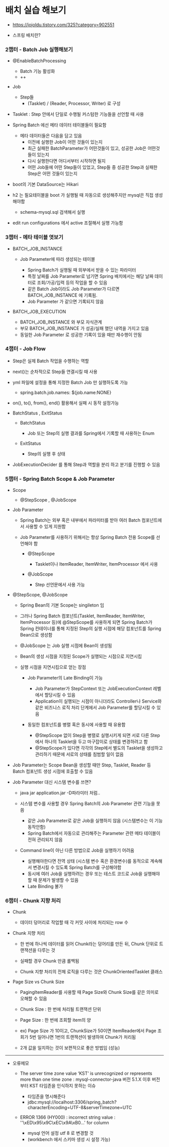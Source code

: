 배치 실습 해보기
================

-	https://jojoldu.tistory.com/325?category=902551

-	스프링 배치란?

### 2챕터 - Batch Job 실행해보기

-	@EnableBatchProcessing

	-	Batch 기능 활성화
	-	++

-	Job

	-	Step들
		-	(Tasklet) / (Reader, Processor, Writer) 로 구성

-	Tasklet : Step 안에서 단일로 수행될 커스텀한 기능들을 선언할 때 사용

-	Spring Batch 에선 메타 데이터 테이블들이 필요함

	-	메타 데이터들은 다음을 담고 있음
		-	이전에 실행한 Job이 어떤 것들이 있는지
		-	최근 실패한 BatchParameter가 어떤것들이 있고, 성공한 Job은 어떤것들이 있는지
		-	다시 실행한다면 어디서부터 시작하면 될지
		-	어떤 Job들에 어떤 Step들이 있었고, Step들 중 성공한 Step과 실패한 Step은 어떤 것들이 있는지

-	boot의 기본 DataSource는 Hikari

-	h2 는 필요테이블을 boot 가 실행될 때 자동으로 생성해주지만 mysql은 직접 생성해야함

	-	schema-mysql.sql 검색해서 실행

-	edit run configurations 에서 active 조절해서 실행 가능함

### 3챕터 - 메타 테이블 엿보기

-	BATCH_JOB_INSTANCE

	-	Job Parameter에 따라 생성되는 테이블

		-	Spring Batch가 실행될 때 외부에서 받을 수 있는 파라미터
		-	특정 날짜를 Job Parameter로 넘기면 Spring 배치에서는 해당 날짜 데이터로 조회/가공/입력 등의 작업을 할 수 있음
		-	같은 Batch Job이라도 Job Parameter가 다르면 BATCH_JOB_INSTANCE 에 기록됨.
		-	Job Parameter 가 같으면 기록되지 않음

-	BATCH_JOB_EXECUTION

	-	BATCH_JOB_INSTANCE 와 부모 자식관계
	-	부모 BATCH_JOB_INSTANCE 가 성공/실패 했던 내역을 가지고 있음
	-	동일한 Job Parameter 로 성공한 기록이 있을 때만 재수행이 안됨

### 4챕터 - Job Flow

-	Step은 실제 Batch 작업을 수행하는 역할

-	next()는 순차적으로 Step들 연결시킬 때 사용

-	yml 파일에 설정을 통해 지정한 Batch Job 만 실행하도록 가능

	-	spring.batch.job.names: ${job.name:NONE}

-	on(), to(), from(), end() 활용해서 실패 시 동작 설정가능

-	BatchStatus , ExitStatus

	-	BatchStatus

		-	Job 또는 Step의 실행 결과를 Spring에서 기록할 때 사용하는 Enum

	-	ExitStatus

		-	Step의 실행 후 상태

-	JobExecutionDecider 를 통해 Step과 역할을 분리 하고 분기를 진행할 수 있음

### 5챕터 - Spring Batch Scope & Job Parameter

-	Scope

	-	@StepScope , @JobScope

-	Job Parameter

	-	Spring Batch는 외부 혹은 내부에서 파라미터를 받아 여러 Batch 컴포넌트에서 사용할 수 있게 지원함
	-	Job Parameter를 사용하기 위해서는 항상 Spring Batch 전용 Scope를 선언해야 함

		-	@StepScope

			-	Tasklet이나 ItemReader, ItemWriter, ItemProcessor 에서 사용

		-	@JobScope

			-	Step 선언문에서 사용 가능

-	@StepScope, @JobScope

	-	Spring Bean의 기본 Scope는 singileton 임
	-	그러나 Spring Batch 컴포넌트(Tasklet, ItemReader, ItemWriter, ItemProcessor 등)에 @StepScope를 사용하게 되면 Spring Batch가 Spring 컨테이너를 통해 지정된 Step의 실행 시점에 해당 컴포넌트를 Spring Bean으로 생성함
	-	@JobScope 는 Job 실행 시점에 Bean이 생성됨

	-	Bean의 생성 시점을 지정된 Scope가 실행되는 시점으로 지연시킴

	-	실행 시점을 지연시킴으로 얻는 장점

		-	Job Parameter의 Late Binding이 가능

			-	Job Parameter가 StepContext 또는 JobExecutionContext 레벨에서 할당시킬 수 있음
			-	Application이 실행되는 시점이 아니더라도 Controller나 Service와 같은 비즈니스 로직 처리 단계에서 Job Parameter를 할당시킬 수 있음

		-	동일한 컴포넌트를 병렬 혹은 동시에 사용할 때 유용함

			-	@StepScope 없이 Step을 병렬로 실행시키게 되면 서로 다른 Step에서 하나의 Tasklet을 두고 마구잡이로 상태를 변경하려고 함
			-	@StepScope가 있다면 각각의 Step에서 별도의 Tasklet을 생성하고 관리하기 때문에 서로의 상태를 침범할 일이 없음

-	Job Parameter는 Scope Bean을 생성할 때만 Step, Tasklet, Reader 등 Batch 컴포넌트 생성 시점에 호출할 수 있음

-	Job Parameter 대신 시스템 변수를 쓰면?

	-	java jar application.jar -D파라미터 처럼..

	-	시스템 변수를 사용할 경우 Spring Batch의 Job Parameter 관련 기능을 못씀

		-	같은 Job Parameter로 같은 Job을 실행하지 않음 (시스템변수는 이 기능 동작안함)
		-	Spring Batch에서 자동으로 관리해주는 Parameter 관련 메타 테이블이 전혀 관리되지 않음

	-	Command line이 아닌 다른 방법으로 Job을 실행하기 어려움

		-	실행해야한다면 전역 상태 (시스템 변수 혹은 환경변수)를 동적으로 계속해서 변경시킬 수 있도록 Spring Batch를 구성해야함
		-	동시에 여러 Job을 실행하려는 경우 또는 테스트 코드로 Job을 실행해야할 때 문제가 발생할 수 있음
		-	Late Binding 불가

### 6챕터 - Chunk 지향 처리

-	Chunk

	-	데이터 덩어리로 작업할 때 각 커밋 사이에 처리되는 row 수

-	Chunk 지향 처리

	-	한 번에 하나씩 데이터를 읽어 Chunk라는 덩어리를 만든 뒤, Chunk 단위로 트랜잭션을 다루는 것

	-	실패할 경우 Chunk 만큼 롤백됨

	-	Chunk 지향 처리의 전체 로직을 다루는 것은 ChunkOrientedTasklet 클래스

-	Page Size vs Chunk Size

	-	PagingItemReader를 사용할 때 Page Size와 Chunk Size를 같은 의미로 오해할 수 있음
	-	Chunk Size : 한 번에 처리될 트랜잭션 단위
	-	Page Size : 한 번에 조회할 item의 양

	-	ex) Page Size 가 10이고, ChunkSize가 50이면 ItemReader에서 Page 조회가 5번 일어나면 1번의 트랜잭션이 발생하여 Chunk가 처리됨

	-	2개 값을 일치하는 것이 보편적으로 좋은 방법임 (성능)


---

-	오류메모

	-	The server time zone value ‘KST’ is unrecognized or represents more than one time zone : mysql-connector-java 버전 5.1.X 이후 버전부터 KST 타임존을 인식하지 못하는 이슈

		-	타임존을 명시해준다
		-	jdbc:mysql://localhost:3306/spring_batch?characterEncoding=UTF-8&serverTimezone=UTC

	-	ERROR 1366 (HY000) : incorrect string value : ''\xED\x95\x9C\xEC\x9A\xB0...' for column

		-	mysql 언어 설정 utf 8 로 변경할 것
		-	(workbench 에서 스키마 생성 시 설정 가능)

